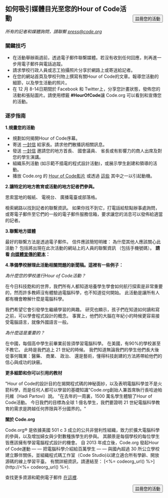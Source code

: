 

[<button style="float: right; margin-top: 50px">註冊您的活動</button>](/#join)

## 如何吸引媒體目光至您的Hour of Code活動

*所有的記者和媒體詢問，請聯繫 <press@code.org>*

### 關鍵技巧

  * 在活動舉辦兩週前，透過電子郵件聯繫媒體。若沒有收到任何回應，則再進一步用電子郵件與電話追蹤。
  * 請求學校行政人員或志工拍攝照片分享於網路上或寄送給記者。
  * 在您的網站首頁及學校刊物上撰寫有關Hour of Code的文章。報導您活動的細節，以及學生活動的照片。
  * 在 12 月 8-14日期間於 Facebook 和 Twitter上，分享您計畫狀態，發佈您的活動和張貼圖片。請使用標籤 **#HourOfCode**讓 Code.org 可以看到和宣傳您的活動。

### 逐步指南

**1.規畫您的活動**

  * 規劃如何揭開Hour of Code序幕。
  * 寄送 [ 一封信](<%= hoc_uri('/resources/#sample-emails') %>) 給家長。請求他們散播訊相關訊息。
  * 發送 [ 一封信](<%= hoc_uri('/resources/#sample-emails') %>) 邀請您的地方首長、 國會議員、 省長或有影響力的商人出席及對您的學生演講。
  * 組織系列活動 (如示範不插電的程式設計活動)，或展示學生創建和領導的活動。
  * 播放 Code.org 的 [ Hour of Code影片](<%= hoc_uri('/') %>) 或透過 [ 這些](<%= hoc_uri('/resources#videos') %>) 其中之一以引起動機。

**2.讓特定的地方教育或活動的地方記者們參與。**

思索當地的報紙、 電視台、 廣播電臺或部落格。

檢索網路以找到記者的聯繫資訊。 如果你找不到它，打電話給駐點辦事處詢問，或寄電子郵件至它們的一般的電子郵件服務信箱，要求讓您的消息可以發佈給適當的記者。

**3.聯繫地方媒體**

最好的聯繫方法是透過電子郵件。 信件應該簡短明確： 為什麼其他人應該關心此活動？ 包括將出現在此次活動的網站上的人員的聯繫資訊 （包括手機號碼）。 **請看 [ 向媒體宣傳的範本](<%= hoc_uri('/resources#sample-emails') %>)：**

**4.準備學校辦理此活動相關問題的新聞稿。這裡有一些例子：**

*為什麼您的學校進行Hour of Code活動？*

在今日科技飽和的世界，我們所有人都知道培養學生學會如何航行探索是非常重要的，然而許多教師沒有體驗過電腦科學，也不知道從何開始。 此活動是讓所有人都有機會瞭解什麼是電腦科學。

我們希望它會引發學生繼續學習的興趣。 研究也顯示，孩子們在知道如何讀和寫之前，可以學會程式設計的概念。 事實上，他們的大腦在年紀小的時候更容易接受電腦語言，就像外國語言一般。

*為什麼這是重要的？*

在中國，每個高中學生前畢業前皆須學習電腦科學。 在美國，有90%的學校甚至不教它。 此時是我們追上 21 世紀的時候。 我們知道無論我們的學生他們長大後從事何職業：醫藥、 商業、 政治、 還是藝術，懂得科技創建的方法將帶給他們的信心與成功的訣竅。

**更多細節和你可以引用的教材**

"Hour of Code的設計目的在揭開程式碼的神秘面紗，以及表明電腦科學並不是火箭科學，而是任何人都可以學習的基礎知識"Code.org創始人兼首席執行長哈迪帕托維（Hadi Partovi）說。 "在去年的一周裏，1500 萬名學生體驗了Hour of Code活動。 今日我們的目標為全球 1 億名學生，我們要證明 21 世紀電腦科學教育的需求是跨越任何界限與不分國界的。"

**關於 Code.org**

Code.org® 是依據美國 501 c 3 成立的公共非營利性組織，致力於擴大電腦科學的參與，以及增加婦女與少對數種族學生的參與。 其願景是每個學校的每位學生皆應該擁有學習電腦程式設計的機會。 自 2013 年成立後，Code.org 發起Hour of Code運動 — — 把電腦科學介紹給百萬學生 — — 與國內超過 30 所公立學校建立夥伴關係，並組織程式碼工作室（Code Studio)以建立適合所有學齡、開放源碼的線上學習平臺。 有關詳細資訊，請連結至： [<%= codeorg_url() %>](http://<%= codeorg_url() %>).

  
查找更多資源和範例電子郵件 [ 在這裡](<%= hoc_uri('/resources') %>).

<a style="display: block" href="/#join"><button style="float: right;">註冊您的活動</button></a>